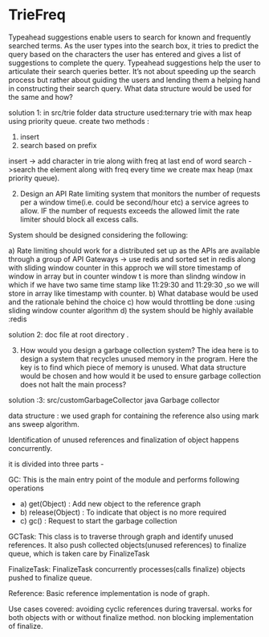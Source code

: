 # TrieFreq
Typeahead suggestions enable users to search for known and frequently searched terms. As the user types into the search box, it tries to predict the query based on the characters the user has entered and gives a list of suggestions to complete the query. Typeahead suggestions help the user to articulate their search queries better. It’s not about speeding up the search process but rather about guiding the users and lending them a helping hand in constructing their search query. What data structure would be used for the same and how?
 
 
 solution 1: in src/trie folder 
 data structure used:ternary trie with max heap using priority queue.
 create two methods :
 1) insert 
 2) search based on prefix
 
 insert -> add character in trie along wiith freq at last end of word 
 search ->search the element along with freq every time we create max heap (max  priority queue).
 
 2.  Design an API Rate limiting system that monitors the number of requests per a window time(i.e. could be second/hour etc) a service agrees to allow. IF the number of requests exceeds the allowed limit the rate limiter should block all excess calls.
 
System should be designed considering the following:

  a)  Rate limiting should work for a distributed set up as the APIs are available through a group of API Gateways -> use redis and sorted set in redis along with sliding window counter  in this approch we will store timestamp of window in array but in counter window t is more than slindng window in which if we have two same time stamp like 11:29:30 and 11:29:30 ,so we will store in array like timestamp with counter.
  b) What database would be used and the rationale behind the choice 
  c) how would throttling be done  :using sliding window counter algorithm 
  d) the system should be highly available :redis
  
  
 solution 2: doc file at root directory .
  
  
  3.   How would you design a garbage collection system? The idea here is to design a system that recycles unused memory in the program. Here the key is to find which piece of memory is unused. What data structure would be chosen and how would it be used to ensure garbage collection does not halt the main process?

solution :3: src/customGarbageCollector
java Garbage collector

data structure : we used graph for containing the reference also using mark ans sweep algorithm.

Identification of unused references and finalization of object happens concurrently.

it is divided into three parts -

GC: This is the main entry point of the module and performs following operations 
- a) get(Object) : Add new object to the reference graph
- b) release(Object) : To indicate that object is no more required 
- c) gc() : Request to start the garbage collection

GCTask: This class is to traverse through graph and identify unused references. It also push collected objects(unused references) to finalize  queue, which is taken care by FinalizeTask

FinalizeTask: FinalizeTask concurrently processes(calls finalize) objects pushed to finalize queue.

Reference: Basic reference implementation is node of graph.

Use cases covered: avoiding cyclic references during traversal. works for both objects with or without finalize method. non blocking implementation of finalize.
